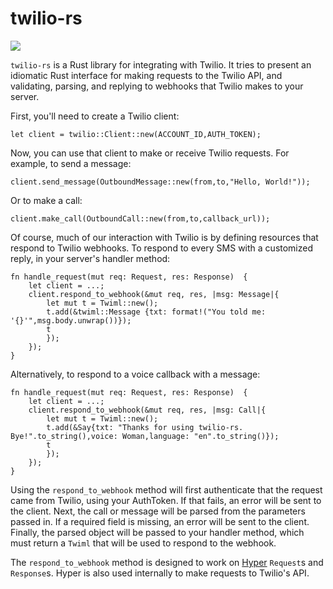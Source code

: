 twilio-rs
=========
[![](http://meritbadge.herokuapp.com/twilio)](https://crates.io/crates/twilio)


`twilio-rs` is a Rust library for integrating with Twilio. It tries to present an idiomatic Rust interface for making requests to the Twilio API, and validating, parsing, and replying to webhooks that Twilio makes to your server.

First, you'll need to create a Twilio client:

	let client = twilio::Client::new(ACCOUNT_ID,AUTH_TOKEN);
	
Now, you can use that client to make or receive Twilio requests. For example, to send a message:

	client.send_message(OutboundMessage::new(from,to,"Hello, World!"));

Or to make a call:

	client.make_call(OutboundCall::new(from,to,callback_url));
	
Of course, much of our interaction with Twilio is by defining resources that respond to Twilio webhooks. To respond to every SMS with a customized reply, in your server's handler method:

	fn handle_request(mut req: Request, res: Response)  {
		let client = ...;
		client.respond_to_webhook(&mut req, res, |msg: Message|{
			let mut t = Twiml::new();
            t.add(&twiml::Message {txt: format!("You told me: '{}'",msg.body.unwrap())});
            t
            });
		});
	}

Alternatively, to respond to a voice callback with a message:

	fn handle_request(mut req: Request, res: Response)  {
		let client = ...;
		client.respond_to_webhook(&mut req, res, |msg: Call|{
			let mut t = Twiml::new();
			t.add(&Say{txt: "Thanks for using twilio-rs. Bye!".to_string(),voice: Woman,language: "en".to_string()});
            t
            });
		});
	}

Using the `respond_to_webhook` method will first authenticate that the request came from Twilio, using your AuthToken. If that fails, an error will be sent to the client. Next, the call or message will be parsed from the parameters passed in. If a required field is missing, an error will be sent to the client. Finally, the parsed object will be passed to your handler method, which must return a `Twiml` that will be used to respond to the webhook.

The `respond_to_webhook` method is designed to work on [Hyper](https://github.com/hyperium/hyper) `Request`s and `Response`s. Hyper is also used internally to make requests to Twilio's API.

